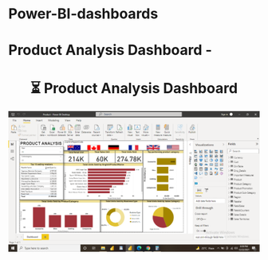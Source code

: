 # Power-BI-dashboards

# Product Analysis Dashboard - 

<h1 align="center">⏳ Product Analysis Dashboard</h1>

![alt-text](https://github.com/SamruddhiS98/Power-BI-dashboards/blob/main/Screenshot%20(1076).png)


